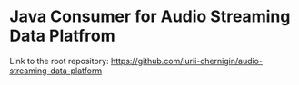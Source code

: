 # Java Consumer for Audio Streaming Data Platfrom

Link to the root repository: https://github.com/iurii-chernigin/audio-streaming-data-platform
